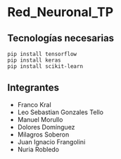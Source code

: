 # Red_Neuronal_TP

## Tecnologías necesarias
```
pip install tensorflow
pip install keras
pip install scikit-learn
```
## Integrantes
- Franco Kral
- Leo Sebastian Gonzales Tello
- Manuel Morullo
- Dolores Domínguez
- Milagros Soberon
- Juan Ignacio Frangolini
- Nuria Robledo